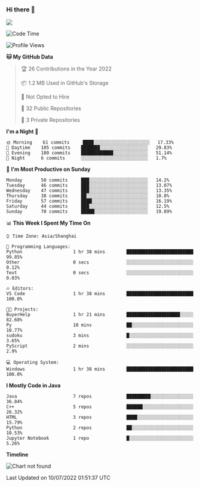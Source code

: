 ### Hi there 👋

<!--
**zhou-ning/zhou-ning** is a ✨ _special_ ✨ repository because its `README.md` (this file) appears on your GitHub profile.

Here are some ideas to get you started:

- 🔭 I’m currently working on ...
- 🌱 I’m currently learning ...
- 👯 I’m looking to collaborate on ...
- 🤔 I’m looking for help with ...
- 💬 Ask me about ...
- 📫 How to reach me: ...
- 😄 Pronouns: ...
- ⚡ Fun fact: ...
-->
![](https://github-readme-stats.vercel.app/api?username=zhou-ning)

<!--START_SECTION:waka-->
![Code Time](http://img.shields.io/badge/Code%20Time-0%20secs-blue)

![Profile Views](http://img.shields.io/badge/Profile%20Views-1-blue)

**🐱 My GitHub Data** 

> 🏆 26 Contributions in the Year 2022
 > 
> 📦 1.2 MB Used in GitHub's Storage 
 > 
> 🚫 Not Opted to Hire
 > 
> 📜 32 Public Repositories 
 > 
> 🔑 3 Private Repositories  
 > 
**I'm a Night 🦉** 

```text
🌞 Morning    61 commits     ████░░░░░░░░░░░░░░░░░░░░░   17.33% 
🌆 Daytime    105 commits    ███████░░░░░░░░░░░░░░░░░░   29.83% 
🌃 Evening    180 commits    ████████████░░░░░░░░░░░░░   51.14% 
🌙 Night      6 commits      ░░░░░░░░░░░░░░░░░░░░░░░░░   1.7%

```
📅 **I'm Most Productive on Sunday** 

```text
Monday       50 commits     ███░░░░░░░░░░░░░░░░░░░░░░   14.2% 
Tuesday      46 commits     ███░░░░░░░░░░░░░░░░░░░░░░   13.07% 
Wednesday    47 commits     ███░░░░░░░░░░░░░░░░░░░░░░   13.35% 
Thursday     38 commits     ██░░░░░░░░░░░░░░░░░░░░░░░   10.8% 
Friday       57 commits     ████░░░░░░░░░░░░░░░░░░░░░   16.19% 
Saturday     44 commits     ███░░░░░░░░░░░░░░░░░░░░░░   12.5% 
Sunday       70 commits     █████░░░░░░░░░░░░░░░░░░░░   19.89%

```


📊 **This Week I Spent My Time On** 

```text
⌚︎ Time Zone: Asia/Shanghai

💬 Programming Languages: 
Python                   1 hr 38 mins        █████████████████████████   99.85% 
Other                    0 secs              ░░░░░░░░░░░░░░░░░░░░░░░░░   0.12% 
Text                     0 secs              ░░░░░░░░░░░░░░░░░░░░░░░░░   0.03%

🔥 Editors: 
VS Code                  1 hr 38 mins        █████████████████████████   100.0%

🐱‍💻 Projects: 
BuyerHelp                1 hr 21 mins        ████████████████████░░░░░   82.68% 
Py                       10 mins             ██░░░░░░░░░░░░░░░░░░░░░░░   10.77% 
sudoku                   3 mins              █░░░░░░░░░░░░░░░░░░░░░░░░   3.65% 
PyScript                 2 mins              ░░░░░░░░░░░░░░░░░░░░░░░░░   2.9%

💻 Operating System: 
Windows                  1 hr 38 mins        █████████████████████████   100.0%

```

**I Mostly Code in Java** 

```text
Java                     7 repos             █████████░░░░░░░░░░░░░░░░   36.84% 
C++                      5 repos             ██████░░░░░░░░░░░░░░░░░░░   26.32% 
HTML                     3 repos             ████░░░░░░░░░░░░░░░░░░░░░   15.79% 
Python                   2 repos             ██░░░░░░░░░░░░░░░░░░░░░░░   10.53% 
Jupyter Notebook         1 repo              █░░░░░░░░░░░░░░░░░░░░░░░░   5.26%

```


**Timeline**

![Chart not found](https://raw.githubusercontent.com/zhou-ning/zhou-ning/main/charts/bar_graph.png) 


 Last Updated on 10/07/2022 01:51:37 UTC
<!--END_SECTION:waka-->
